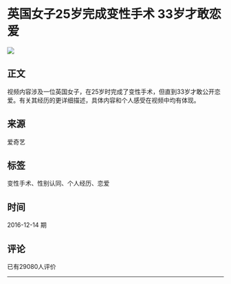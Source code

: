 # 英国女子25岁完成变性手术 33岁才敢恋爱

![](https://pic0.iqiyipic.com/image/20161214/fd/9a/v_111470324_m_601.jpg)

## 正文

视频内容涉及一位英国女子，在25岁时完成了变性手术，但直到33岁才敢公开恋爱。有关其经历的更详细描述，具体内容和个人感受在视频中均有体现。

## 来源

爱奇艺

## 标签

变性手术、性别认同、个人经历、恋爱

## 时间

2016-12-14 期

## 评论

已有29080人评价

-----------------------------------------